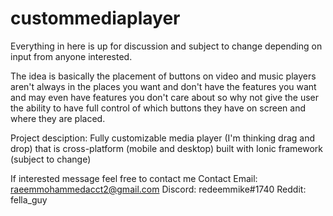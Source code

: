 # custommediaplayer
Everything in here is up for discussion and subject to change depending on input from anyone interested.

The idea is basically the placement of buttons on video and music players aren't always in the places you want and don't have the features you want and may even have features you don't care about so why not give the user the ability to have full control of which buttons they have on screen and where they are placed.

Project desciption: Fully customizable media player (I'm thinking drag and drop) that is cross-platform (mobile and desktop) built with Ionic framework (subject to change)

If interested message feel free to contact me
Contact
Email: raeemmohammedacct2@gmail.com
Discord: redeemmike#1740
Reddit: fella_guy
